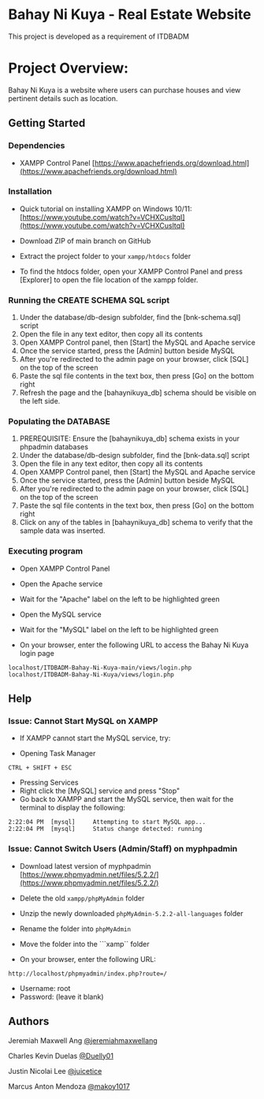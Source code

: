# Bahay Ni Kuya - Real Estate Website
This project is developed as a requirement of ITDBADM

# Project Overview:
Bahay Ni Kuya is a website where users can purchase houses and view pertinent details such as location.

## Getting Started

### Dependencies

* XAMPP Control Panel
[https://www.apachefriends.org/download.html](https://www.apachefriends.org/download.html)

### Installation

* Quick tutorial on installing XAMPP on Windows 10/11:
[https://www.youtube.com/watch?v=VCHXCusltqI](https://www.youtube.com/watch?v=VCHXCusltqI)


* Download ZIP of main branch on GitHub
* Extract the project folder to your ```xampp/htdocs``` folder
* To find the htdocs folder, open your XAMPP Control Panel and press [Explorer] to open
the file location of the xampp folder.

### Running the CREATE SCHEMA SQL script
1. Under the database/db-design subfolder, find the [bnk-schema.sql] script
2. Open the file in any text editor, then copy all its contents 
3. Open XAMPP Control panel, then [Start] the MySQL and Apache service
4. Once the service started, press the [Admin] button beside MySQL
5. After you're redirected to the admin page on your browser, click [SQL] on the top of the screen
6. Paste the sql file contents in the text box, then press [Go] on the bottom right
7. Refresh the page and the [bahaynikuya_db] schema should be visible on the left side.

### Populating the DATABASE
1. PREREQUISITE: Ensure the [bahaynikuya_db] schema exists in your phpadmin databases
2. Under the database/db-design subfolder, find the [bnk-data.sql] script
3. Open the file in any text editor, then copy all its contents 
4. Open XAMPP Control panel, then [Start] the MySQL and Apache service
5. Once the service started, press the [Admin] button beside MySQL
6. After you're redirected to the admin page on your browser, click [SQL] on the top of the screen
7. Paste the sql file contents in the text box, then press [Go] on the bottom right
8. Click on any of the tables in [bahaynikuya_db] schema to verify that the sample data was inserted.


### Executing program

* Open XAMPP Control Panel

* Open the Apache service
- Wait for the "Apache" label on the left to be highlighted green

* Open the MySQL service
- Wait for the "MySQL" label on the left to be highlighted green

* On your browser, enter the following URL to access the Bahay Ni Kuya login page
```
localhost/ITDBADM-Bahay-Ni-Kuya-main/views/login.php
localhost/ITDBADM-Bahay-Ni-Kuya/views/login.php
```

## Help

### Issue: Cannot Start MySQL on XAMPP
* If XAMPP cannot start the MySQL service, try:
- Opening Task Manager
```
CTRL + SHIFT + ESC
```

- Pressing Services
- Right click the [MySQL] service and press "Stop"
- Go back to XAMPP and start the MySQL service, 
then wait for the terminal to display the following:
```
2:22:04 PM  [mysql] 	Attempting to start MySQL app...
2:22:04 PM  [mysql] 	Status change detected: running
```

### Issue: Cannot Switch Users (Admin/Staff) on myphpadmin
* Download latest version of myphpadmin
[https://www.phpmyadmin.net/files/5.2.2/](https://www.phpmyadmin.net/files/5.2.2/)

* Delete the old ```xampp/phpMyAdmin``` folder

* Unzip the newly downloaded ```phpMyAdmin-5.2.2-all-languages``` folder 

* Rename the folder into ```phpMyAdmin```

* Move the folder into the ```xamp`` folder

* On your browser, enter the following URL:
```
http://localhost/phpmyadmin/index.php?route=/
```

* Username: root
* Password: (leave it blank)


## Authors
Jeremiah Maxwell Ang
[@jeremiahmaxwellang](https://github.com/jeremiahmaxwellang)

Charles Kevin Duelas
[@Duelly01](https://github.com/Duelly01)

Justin Nicolai Lee
[@juicetice](https://github.com/juiceticedlsu)

Marcus Anton Mendoza
[@makoy1017](https://github.com/makoy1017)
